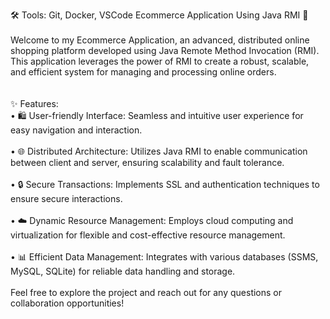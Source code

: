 🛠️ Tools: Git, Docker, VSCode Ecommerce Application Using Java RMI 🚀 </br>
</br>
Welcome to my Ecommerce Application, an advanced, distributed online shopping platform developed using Java Remote Method Invocation (RMI). This application leverages the power of RMI to create a robust, scalable, and efficient system for managing and processing online orders. </br>
</br>
</br>
✨ Features:</br>
•	🛍️ User-friendly Interface: Seamless and intuitive user experience for easy navigation and interaction.</br>
</br>
•	🌐 Distributed Architecture: Utilizes Java RMI to enable communication between client and server, ensuring scalability and fault tolerance.</br>
</br>
•	🔒 Secure Transactions: Implements SSL and authentication techniques to ensure secure interactions.</br>
</br>
•	☁️ Dynamic Resource Management: Employs cloud computing and virtualization for flexible and cost-effective resource management.</br>
</br>
•	📊 Efficient Data Management: Integrates with various databases (SSMS, MySQL, SQLite) for reliable data handling and storage.</br>
</br>
Feel free to explore the project and reach out for any questions or collaboration opportunities!</br>
